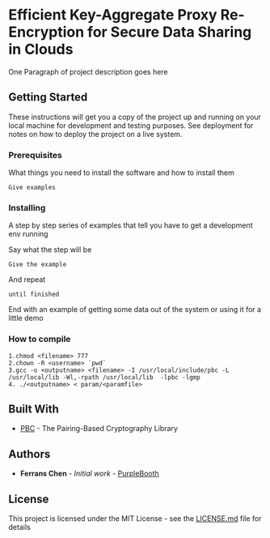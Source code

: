 # Efficient Key-Aggregate Proxy Re-Encryption for Secure Data Sharing in Clouds

One Paragraph of project description goes here

## Getting Started

These instructions will get you a copy of the project up and running on your local machine for development and testing purposes. See deployment for notes on how to deploy the project on a live system.

### Prerequisites

What things you need to install the software and how to install them

```
Give examples
```

### Installing

A step by step series of examples that tell you have to get a development env running

Say what the step will be

```
Give the example
```

And repeat

```
until finished
```

End with an example of getting some data out of the system or using it for a little demo
### How to compile 
```
1.chmod <filename> 777
2.chown -R <username> `pwd`
3.gcc -o <outputname> <filename> -I /usr/local/include/pbc -L /usr/local/lib -Wl,-rpath /usr/local/lib  -lpbc -lgmp
4. ./<outputname> < param/<paramfile>
```

## Built With

* [PBC](http://www.dropwizard.io/1.0.2/docs/) - The Pairing-Based Cryptography Library


## Authors

* **Ferrans Chen** - *Initial work* - [PurpleBooth](https://github.com/ferranschen)

## License

This project is licensed under the MIT License - see the [LICENSE.md](LICENSE.md) file for details




